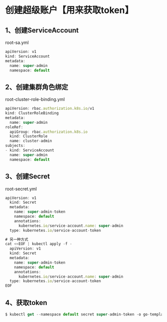 # 创建超级账户【用来获取token】

## 1、创建ServiceAccount
root-sa.yml
```js
apiVersion: v1
kind: ServiceAccount
metadata:
  name: super-admin
  namespace: default
```

## 2、创建集群角色绑定
root-cluster-role-binding.yml
```js
apiVersion: rbac.authorization.k8s.io/v1
kind: ClusterRoleBinding
metadata:
  name: super-admin
roleRef:
  apiGroup: rbac.authorization.k8s.io
  kind: ClusterRole
  name: cluster-admin
subjects:
- kind: ServiceAccount
  name: super-admin
  namespace: default
```

## 3、创建Secret
root-secret.yml
```js
apiVersion: v1
  kind: Secret
  metadata:
    name: super-admin-token
    namespace: default
    annotations:
      kubernetes.io/service-account.name: super-admin
  type: kubernetes.io/service-account-token

# 另一种方式
cat <<EOF | kubectl apply -f -
  apiVersion: v1
  kind: Secret
  metadata:
    name: super-admin-token
    namespace: default
    annotations:
      kubernetes.io/service-account.name: super-admin
  type: kubernetes.io/service-account-token
EOF
```

## 4、获取token
```js
$ kubectl get --namespace default secret super-admin-token -o go-template='{ {.data.token | base64decode} }'
```
